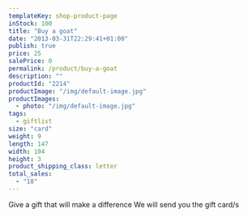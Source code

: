 ```yaml
---
templateKey: shop-product-page
inStock: 100
title: "Buy a goat"
date: "2013-03-31T22:29:41+01:00"
publish: true
price: 25
salePrice: 0
permalink: /product/buy-a-goat
description: ""
productId: "2214"
productImage: "/img/default-image.jpg"
productImages:
  - photo: "/img/default-image.jpg"
tags:
  - giftlist
size: "card"
weight: 9
length: 147
width: 104
height: 3
product_shipping_class: letter
total_sales:
  - "18"
---
```


Give a gift that will make a difference We will send you the gift card/s
